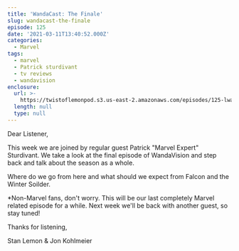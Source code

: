 ```yaml
---
title: 'WandaCast: The Finale'
slug: wandacast-the-finale
episode: 125
date: '2021-03-11T13:40:52.000Z'
categories:
  - Marvel
tags:
  - marvel
  - Patrick sturdivant
  - tv reviews
  - wandavision
enclosure:
  url: >-
    https://twistoflemonpod.s3.us-east-2.amazonaws.com/episodes/125-lwatol-20210311.mp3
  length: null
  type: null
---
```


Dear Listener,

This week we are joined by regular guest Patrick "Marvel Expert" Sturdivant. We take a look at the final episode of WandaVision and step back and talk about the season as a whole.

Where do we go from here and what should we expect from Falcon and the Winter Soilder.

\*Non-Marvel fans, don't worry. This will be our last completely Marvel related episode for a while. Next week we'll be back with another guest, so stay tuned!

Thanks for listening,

Stan Lemon & Jon Kohlmeier
